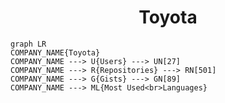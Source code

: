 <h1 align="center">Toyota</h1>

```mermaid
graph LR
COMPANY_NAME{Toyota}
COMPANY_NAME ---> U{Users} ---> UN[27]
COMPANY_NAME ---> R{Repositories} ---> RN[501]
COMPANY_NAME ---> G{Gists} ---> GN[89]
COMPANY_NAME ---> ML{Most Used<br>Languages}
```
